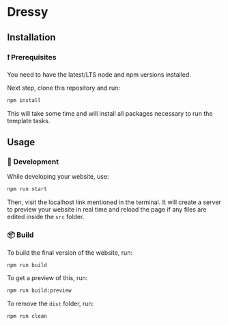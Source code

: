 # Dressy

## Installation

### ❗ Prerequisites

You need to have the latest/LTS node and npm versions installed.

Next step, clone this repository and run:

```bash
npm install
```

This will take some time and will install all packages necessary to run the template tasks.

## Usage

### 👷 Development

While developing your website, use:


```bash
npm run start
```

Then, visit the localhost link mentioned in the terminal. It will create a server to preview your website in real time and reload the page if any files are edited inside the `src` folder.

### 📦 Build

To build the final version of the website, run:

```bash
npm run build
```

To get a preview of this, run:

```bash
npm run build:preview
```

To remove the `dist` folder, run:

```bash
npm run clean
```